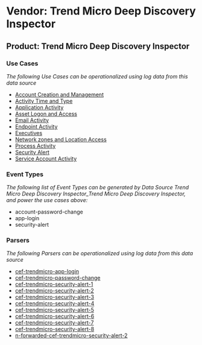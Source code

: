 Vendor: Trend Micro Deep Discovery Inspector
============================================
Product: Trend Micro Deep Discovery Inspector
---------------------------------------------

### Use Cases

_The following Use Cases can be operationalized using log data from this data source_

* [Account Creation and Management](../UseCases/usecase_account_creation_and_management.md)
* [Activity Time  and Type](../UseCases/usecase_activity_time__and_type.md)
* [Application Activity](../UseCases/usecase_application_activity.md)
* [Asset Logon and Access](../UseCases/usecase_asset_logon_and_access.md)
* [Email Activity](../UseCases/usecase_email_activity.md)
* [Endpoint Activity](../UseCases/usecase_endpoint_activity.md)
* [Executives](../UseCases/usecase_executives.md)
* [Network zones and Location Access](../UseCases/usecase_network_zones_and_location_access.md)
* [Process Activity](../UseCases/usecase_process_activity.md)
* [Security Alert](../UseCases/usecase_security_alert.md)
* [Service Account Activity](../UseCases/usecase_service_account_activity.md)


### Event Types

_The following list of Event Types can be generated by Data Source Trend Micro Deep Discovery Inspector_Trend Micro Deep Discovery Inspector, and power the use cases above:_

- account-password-change
- app-login
- security-alert


### Parsers

_The following Parsers can be operationalized using log data from this data source_

* [cef-trendmicro-app-login](../Parsers/parserContent_cef-trendmicro-app-login.md)
* [cef-trendmicro-password-change](../Parsers/parserContent_cef-trendmicro-password-change.md)
* [cef-trendmicro-security-alert-1](../Parsers/parserContent_cef-trendmicro-security-alert-1.md)
* [cef-trendmicro-security-alert-2](../Parsers/parserContent_cef-trendmicro-security-alert-2.md)
* [cef-trendmicro-security-alert-3](../Parsers/parserContent_cef-trendmicro-security-alert-3.md)
* [cef-trendmicro-security-alert-4](../Parsers/parserContent_cef-trendmicro-security-alert-4.md)
* [cef-trendmicro-security-alert-5](../Parsers/parserContent_cef-trendmicro-security-alert-5.md)
* [cef-trendmicro-security-alert-6](../Parsers/parserContent_cef-trendmicro-security-alert-6.md)
* [cef-trendmicro-security-alert-7](../Parsers/parserContent_cef-trendmicro-security-alert-7.md)
* [cef-trendmicro-security-alert-8](../Parsers/parserContent_cef-trendmicro-security-alert-8.md)
* [n-forwarded-cef-trendmicro-security-alert-2](../Parsers/parserContent_n-forwarded-cef-trendmicro-security-alert-2.md)
